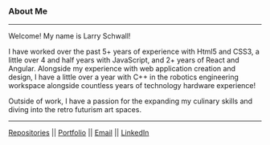### About Me
---
Welcome! My name is Larry Schwall!

I have worked over the past 5+ years of experience with Html5 and CSS3, a little over 4 and half years with JavaScript, and 2+ years of React and Angular. Alongside my experience with web application creation and design, I have a little over a year with C++ in the robotics engineering workspace alongside countless years of technology hardware experience!

Outside of work, I have a passion for the expanding my culinary skills and diving into the retro futurism art spaces.

---

[Repositories](https://github.com/lschwall?tab=repositories) ||
[Portfolio](https://www.larryschwall.com) || 
[Email](https://mail.google.com/mail/u/0/?fs=1&tf=cm&to=lschwall4@gmail.com) ||
[LinkedIn](https://www.linkedin.com/in/larryschwalliv)

<!--
**lschwall/lschwall** is a ✨ _special_ ✨ repository because its `README.md` (this file) appears on your GitHub profile.

Here are some ideas to get you started:

- 🔭 I’m currently working on ...
- 🌱 I’m currently learning ...
- 👯 I’m looking to collaborate on ...
- 🤔 I’m looking for help with ...
- 💬 Ask me about ...
- 📫 How to reach me: ...
- 😄 Pronouns: ...
- ⚡ Fun fact: ...
-->
